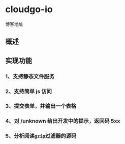 # cloudgo-io

博客地址

## 概述

## 实现功能

### 1、支持静态文件服务

### 2、支持简单 js 访问

### 3、提交表单，并输出一个表格

### 4、对 /unknown 给出开发中的提示，返回码 5xx

### 5、分析阅读`gzip`过滤器的源码

